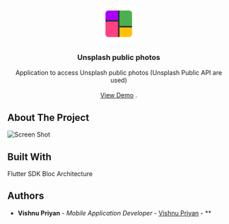 <br/>
<p align="center">
  <a href="https://github.com/vishnu32510/Photos_using_unsplash_api">
    <img src="images/icon.png" alt="Logo" width="80" height="80">
  </a>

  <h3 align="center">Unsplash public photos</h3>

  <p align="center">
    Application to access Unsplash public photos (Unsplash Public API are used)
    <br/>
    <br/>
    <a href="https://github.com/vishnu32510/Photos_using_unsplash_api/assets/76788079/b3753f1d-4f9b-42db-9b0b-740cdb4d26e6">View Demo</a>
    .
  </p>
</p>



## About The Project

![Screen Shot](https://github.com/vishnu32510/Photos_using_unsplash_api/assets/76788079/5c9058bd-3ae9-4e06-a488-c2867fa933a3)


## Built With

Flutter SDK
Bloc Architecture

## Authors

* **Vishnu Priyan** - *Mobile Application Developer* - [Vishnu Priyan](https://github.com/vishnu32510) - **

